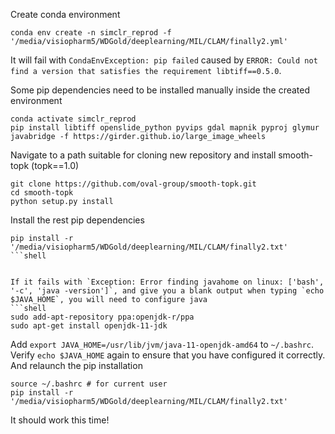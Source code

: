 Create conda environment
```shell
conda env create -n simclr_reprod -f '/media/visiopharm5/WDGold/deeplearning/MIL/CLAM/finally2.yml'
```
It will fail with `CondaEnvException: pip failed` caused by `ERROR: Could not find a version that satisfies the requirement libtiff==0.5.0`.


Some pip dependencies need to be installed manually inside the created environment
```shell
conda activate simclr_reprod
pip install libtiff openslide_python pyvips gdal mapnik pyproj glymur javabridge -f https://girder.github.io/large_image_wheels
```


Navigate to a path suitable for cloning new repository and install smooth-topk (topk==1.0)
```shell
git clone https://github.com/oval-group/smooth-topk.git
cd smooth-topk
python setup.py install
```


Install the rest pip dependencies
```shell
pip install -r '/media/visiopharm5/WDGold/deeplearning/MIL/CLAM/finally2.txt'
```shell


If it fails with `Exception: Error finding javahome on linux: ['bash', '-c', 'java -version']`, and give you a blank output when typing `echo $JAVA_HOME`, you will need to configure java
```shell
sudo add-apt-repository ppa:openjdk-r/ppa
sudo apt-get install openjdk-11-jdk
```
Add `export JAVA_HOME=/usr/lib/jvm/java-11-openjdk-amd64` to `~/.bashrc`. Verify `echo $JAVA_HOME` again to ensure that you have configured it correctly. And relaunch the pip installation
```shell
source ~/.bashrc # for current user
pip install -r '/media/visiopharm5/WDGold/deeplearning/MIL/CLAM/finally2.txt'
```


It should work this time!
